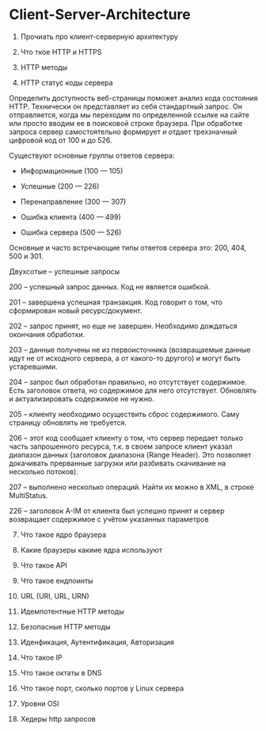 # Client-Server-Architecture

1) Прочиать про клиент-серверную архитектуру


3) Что ткое HTTP и HTTPS


4) HTTP методы



5) HTTP статус коды сервера

Определить доступность веб-страницы поможет анализ кода состояния HTTP. Технически он представляет из себя стандартный запрос. Он отправляется, когда мы переходим по определенной ссылке на сайте или просто вводим ее в поисковой строке браузера. При обработке запроса сервер самостоятельно формирует и отдает трехзначный цифровой код от 100 и до 526. 

Существуют основные группы ответов сервера:

- Информационные (100 — 105)

- Успешные (200 — 226)

- Перенаправление (300 — 307)

- Ошибка клиента (400 — 499)

- Ошибка сервера (500 — 526)

Основные и часто встречающие типы ответов сервера это: 200, 404, 500 и 301.

Двухсотые – успешные запросы

200 – успешный запрос данных. Код не является ошибкой.

201 – завершена успешная транзакция. Код говорит о том, что сформирован новый ресурс/документ.

202 – запрос принят, но еще не завершен. Необходимо дождаться окончания обработки.

203 – данные получены не из первоисточника (возвращаемые данные идут не от исходного сервера, а от какого-то другого) и могут быть устаревшими.

204 – запрос был обработан правильно, но отсутствует содержимое. Есть заголовок ответа, но содержимое для него отсутствует. Обновлять и актуализировать содержимое не нужно.

205 – клиенту необходимо осуществить сброс содержимого. Саму страницу обновлять не требуется.

206 – этот код сообщает клиенту о том, что сервер передает только часть запрошенного ресурса, т.к. в своем запросе клиент указал диапазон данных (заголовок диапазона (Range Header). Это позволяет докачивать прерванные загрузки или разбивать скачивание на несколько потоков).

207 – выполнено несколько операций. Найти их можно в XML, в строке MultiStatus.

226 – заголовок A-IM от клиента был успешно принят и сервер возвращает содержимое с учётом указанных параметров

7) Что такое ядро браузера 

7) Какие браузеры какиие ядра используют

8) Что такое API

9. Что такое ендпоинты

10) URL (URI, URL, URN)

11) Идемпотентные HTTP методы

12) Безопасные HTTP методы

13) Иденфикация, Аутентификация, Авторизация

14) Что такое IP

15) Что такое октаты в DNS

16) Что такое порт, сколько портов у Linux сервера

17) Уровни OSI

18) Хедеры http запросов
